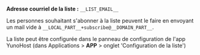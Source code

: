 **Adresse courriel de la liste :** `__LIST_EMAIL__`

Les personnes souhaitant s'abonner à la liste peuvent le faire en envoyant un mail vide à `__LOCAL_PART__+subscribe@__DOMAIN_PART__`.

La liste peut être configurée dans le panneau de configuration de l'app YunoHost (dans Applications > __APP__ > onglet 'Configuration de la liste')
